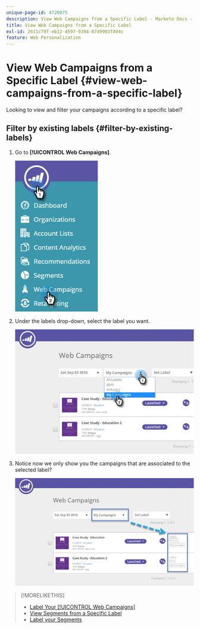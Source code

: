 ```yaml
---
unique-page-id: 4720075
description: View Web Campaigns from a Specific Label - Marketo Docs - Product Documentation
title: View Web Campaigns from a Specific Label
exl-id: 2611c79f-eb12-4597-9394-8749903f494c
feature: Web Personalization
---
```

# View Web Campaigns from a Specific Label {#view-web-campaigns-from-a-specific-label}

Looking to view and filter your campaigns according to a specific label?

## Filter by existing labels {#filter-by-existing-labels}

1. Go to **[!UICONTROL Web Campaigns]**.

   ![](assets/web-campaigns-hand-4.jpg)

1. Under the labels drop-down, select the label you want.

   ![](assets/web-campaigns-my-campaigns-dropdown-1.jpg)

1. Notice now we only show you the campaigns that are associated to the selected label?

   ![](assets/web-campaigns-label-showing-1.jpg)

>[!MORELIKETHIS]
>
>* [Label Your [!UICONTROL Web Campaigns]](/help/marketo/product-docs/web-personalization/working-with-web-campaigns/label-your-web-campaigns.md)
>* [View Segments from a Specific Label](/help/marketo/product-docs/web-personalization/using-web-segments/view-segments-from-a-specific-label.md)
>* [Label your Segments](/help/marketo/product-docs/web-personalization/using-web-segments/label-your-segment.md)
